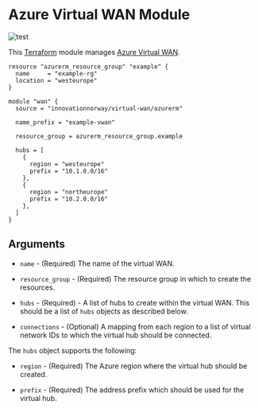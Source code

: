 # Azure Virtual WAN Module

![test](https://github.com/innovationnorway/terraform-azurerm-virtual-wan/workflows/test/badge.svg)

This [Terraform](https://www.terraform.io/docs) module manages [Azure Virtual WAN](https://docs.microsoft.com/en-us/azure/virtual-wan/).

```hcl
resource "azurerm_resource_group" "example" {
  name     = "example-rg"
  location = "westeurope"
}

module "wan" {
  source = "innovationnorway/virtual-wan/azurerm"

  name_prefix = "example-vwan"

  resource_group = azurerm_resource_group.example

  hubs = [
    {
      region = "westeurope"
      prefix = "10.1.0.0/16"
    },
    {
      region = "northeurope"
      prefix = "10.2.0.0/16"
    },
  ]
}
```

## Arguments

* `name` - (Required) The name of the virtual WAN.	

* `resource_group` - (Required) The resource group in which to create the resources.

* `hubs` - (Required) - A list of hubs to create within the virtual WAN. This should be a list of `hubs` objects as described below.

* `connections` - (Optional) A mapping from each region to a list of virtual network IDs to which the virtual hub should be connected.

The `hubs` object supports the following:

* `region` - (Required) The Azure region where the virtual hub should be created.

* `prefix` - (Required) The address prefix which should be used for the virtual hub.
